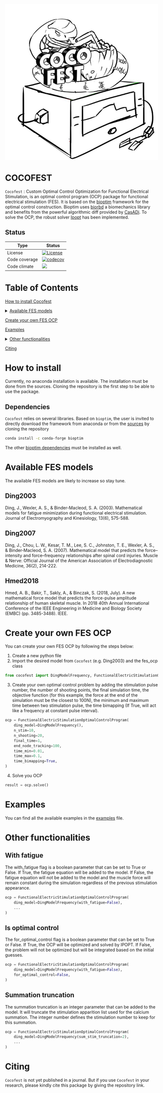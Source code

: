 <p align="center">
    <img
      src="docs/cocofest_logo.png"
      alt="logo"
    />
</p>

# COCOFEST

`Cocofest` : Custom Optimal Control Optimization for Functional Electrical Stimulation, is an optimal control program (OCP) package for functional electrical stimulation (FES).
It is based on the [bioptim](https://github.com/pyomeca/bioptim) framework for the optimal control construction.
Bioptim uses [biorbd](https://github.com/pyomeca/biorbd) a biomechanics library and benefits from the powerful algorithmic diff provided by [CasADi](https://web.casadi.org/).
To solve the OCP, the robust solver [Ipopt](https://github.com/coin-or/Ipopt) has been implemented. 

## Status

| Type          | Status                                                                                                                                                                |
|---------------|-----------------------------------------------------------------------------------------------------------------------------------------------------------------------|
| License       | <a href="https://opensource.org/licenses/MIT"><img src="https://img.shields.io/badge/license-MIT-success" alt="License"/></a>                                         |
| Code coverage | [![codecov](https://codecov.io/github/Kev1CO/cocofest/graph/badge.svg?token=85XHAQGLWQ)](https://codecov.io/github/Kev1CO/cocofest)                                   |
| Code climate  | <a href="https://codeclimate.com/github/Kev1CO/cocofest/maintainability"><img src="https://api.codeclimate.com/v1/badges/182958cea2246eacf5b0/maintainability" /></a> |

# Table of Contents 

[How to install Cocofest](#how-to-install)

<details>
<summary><a href="#available-fes-models">Available FES models</a></summary>

- [Ding2003](#ding2003)
- [Ding2007](#ding2007)
- [Hmed2018](#hmed2018)

</details>

[Create your own FES OCP](#create-your-own-fes-ocp)

[Examples](#examples)

<details>
<summary><a href="#other-functionalities">Other functionalities</a></summary>

- [With fatigue](#with-fatigue)
- [Is optimal control](#is-optimal-control)
- [Summation truncation](#summation-truncation)

</details>

[Citing](#citing)


# How to install 
Currently, no anaconda installation is available. The installation must be done from the sources.
Cloning the repository is the first step to be able to use the package.

## Dependencies
`Cocofest` relies on several libraries. 
Based on `bioptim`, the user is invited to directly download the framework from anaconda or from the [sources](https://github.com/pyomeca/bioptim) by cloning the repository
```bash
conda install -c conda-forge bioptim
```
The other [bioptim dependencies](https://github.com/pyomeca/bioptim#dependencies) must be installed as well.

# Available FES models
The available FES models are likely to increase so stay tune.
## Ding2003
Ding, J., Wexler, A. S., & Binder-Macleod, S. A. (2003).
Mathematical models for fatigue minimization during functional electrical stimulation.
Journal of Electromyography and Kinesiology, 13(6), 575-588.

## Ding2007
Ding, J., Chou, L. W., Kesar, T. M., Lee, S. C., Johnston, T. E., Wexler, A. S., & Binder‐Macleod, S. A. (2007).
Mathematical model that predicts the force–intensity and force–frequency relationships after spinal cord injuries.
Muscle & Nerve: Official Journal of the American Association of Electrodiagnostic Medicine, 36(2), 214-222.

## Hmed2018
Hmed, A. B., Bakir, T., Sakly, A., & Binczak, S. (2018, July).
A new mathematical force model that predicts the force-pulse amplitude relationship of human skeletal muscle.
In 2018 40th Annual International Conference of the IEEE Engineering in Medicine and Biology Society (EMBC) (pp. 3485-3488). IEEE.


# Create your own FES OCP
You can create your own FES OCP by following the steps below:
1. Create a new python file
2. Import the desired model from `Cocofest` (e.g. Ding2003) and the fes_ocp class

```python
from cocofest import DingModelFrequency, FunctionalElectricStimulationOptimalControlProgram
```

3. Create your own optimal control problem by adding the stimulation pulse number, the number of shooting points,
the final simulation time, the objective function
(for this example, the force at the end of the simulation must be the closest to 100N), 
the minimum and maximum time between two stimulation pulse, the time bimapping
(If True, will act like a frequency at constant pulse interval).

```python
ocp = FunctionalElectricStimulationOptimalControlProgram(
    ding_model=DingModelFrequency(),
    n_stim=10,
    n_shooting=20,
    final_time=1,
    end_node_tracking=100,
    time_min=0.01,
    time_max=0.1,
    time_bimapping=True,
)
```

4. Solve you OCP

```python
result = ocp.solve()
```

# Examples
You can find all the available examples in the [examples](https://github.com/Kev1CO/cocofest/tree/main/examples) file.

# Other functionalities

## With fatigue
The with_fatigue flag is a boolean parameter that can be set to True or False.
If True, the fatigue equation will be added to the model.
If False, the fatigue equation will not be added to the model and the muscle force will remain 
constant during the simulation regardless of the previous stimulation appearance.

```python
ocp = FunctionalElectricStimulationOptimalControlProgram(
    ding_model=DingModelFrequency(with_fatigue=False),
    ...
)
```

## Is optimal control
The for_optimal_control flag is a boolean parameter that can be set to True or False.
If True, the OCP will be optimized and solved by IPOPT.
If False, the problem will not be optimized but will be integrated based on the initial guesses.

```python
ocp = FunctionalElectricStimulationOptimalControlProgram(
    ding_model=DingModelFrequency(with_fatigue=False),
    for_optimal_control=False,
)
```

## Summation truncation
The summation truncation is an integer parameter that can be added to the model.
It will truncate the stimulation apparition list used for the calcium summation.
The integer number defines the stimulation number to keep for this summation.

```python
ocp = FunctionalElectricStimulationOptimalControlProgram(
    ding_model=DingModelFrequency(sum_stim_truncation=2),
    ...
)
```


# Citing
`Cocofest` is not yet published in a journal.
But if you use `Cocofest` in your research, please kindly cite this package by giving the repository link.

